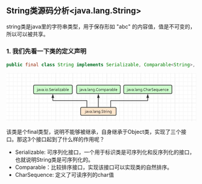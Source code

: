 ## String类源码分析<java.lang.String>

string类是java里的字符串类型，用于保存形如 "abc" 的内容值，值是不可变的，所以可以被共享。

### 1. 我们先看一下类的定义声明 
``` java
public final class String implements Serializable, Comparable<String>, CharSequence
```
![String类结构图](string.jpg)

该类是个final类型，说明不能够被继承，自身继承于Object类，实现了三个接口。那这3个接口起到了什么样的作用呢？
* Serializable: 可序列化接口，一个用于标识类是可序列化和反序列化的接口，也就说明String类是可序列化的。
* Comparable<String>：比较排序接口，实现该接口可以实现类的自然排序。
* CharSequence: 定义了可读序列的char值 



